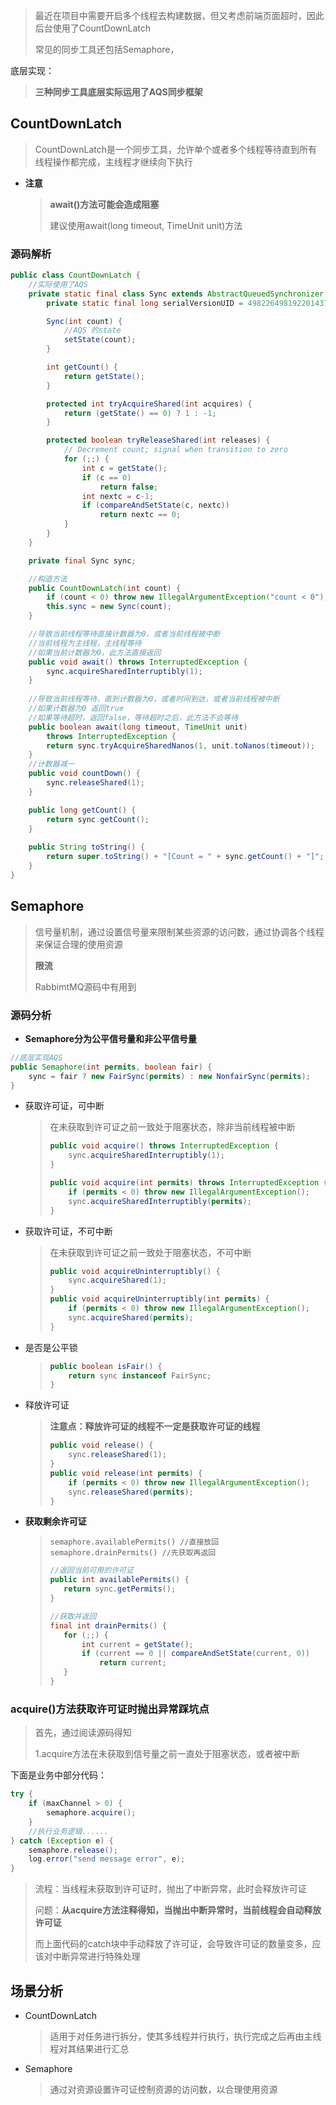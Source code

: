 

> 最近在项目中需要开启多个线程去构建数据，但又考虑前端页面超时，因此后台使用了CountDownLatch
>
> 常见的同步工具还包括Semaphore，



底层实现：

> **三种同步工具底层实际运用了AQS同步框架**



## CountDownLatch

> CountDownLatch是一个同步工具，允许单个或者多个线程等待直到所有线程操作都完成，主线程才继续向下执行

* **注意**

  > **await()方法可能会造成阻塞**
  >
  > 建议使用await(long timeout, TimeUnit unit)方法

### 源码解析

```java
public class CountDownLatch {
   	//实际使用了AQS
    private static final class Sync extends AbstractQueuedSynchronizer {
        private static final long serialVersionUID = 4982264981922014374L;

        Sync(int count) {
            //AQS 的state
            setState(count);
        }

        int getCount() {
            return getState();
        }

        protected int tryAcquireShared(int acquires) {
            return (getState() == 0) ? 1 : -1;
        }

        protected boolean tryReleaseShared(int releases) {
            // Decrement count; signal when transition to zero
            for (;;) {
                int c = getState();
                if (c == 0)
                    return false;
                int nextc = c-1;
                if (compareAndSetState(c, nextc))
                    return nextc == 0;
            }
        }
    }

    private final Sync sync;

   	//构造方法
    public CountDownLatch(int count) {
        if (count < 0) throw new IllegalArgumentException("count < 0");
        this.sync = new Sync(count);
    }

    //导致当前线程等待直接计数器为0，或者当前线程被中断
    //当前线程为主线程，主线程等待
    //如果当前计数器为0，此方法直接返回
    public void await() throws InterruptedException {
        sync.acquireSharedInterruptibly(1);
    }
    
	//导致当前线程等待，直到计数器为0，或者时间到达，或者当前线程被中断
    //如果计数器为0 返回true
  	//如果等待超时，返回false，等待超时之后，此方法不会等待
    public boolean await(long timeout, TimeUnit unit)
        throws InterruptedException {
        return sync.tryAcquireSharedNanos(1, unit.toNanos(timeout));
    }
	//计数器减一
    public void countDown() {
        sync.releaseShared(1);
    }

    public long getCount() {
        return sync.getCount();
    }
    
    public String toString() {
        return super.toString() + "[Count = " + sync.getCount() + "]";
    }
}
```



## Semaphore

> 信号量机制，通过设置信号量来限制某些资源的访问数，通过协调各个线程来保证合理的使用资源
>
> **限流**
>
> RabbimtMQ源码中有用到

### 源码分析

* **Semaphore分为公平信号量和非公平信号量**

```java
//底层实现AQS
public Semaphore(int permits, boolean fair) {
    sync = fair ? new FairSync(permits) : new NonfairSync(permits);
}
```

* 获取许可证，可中断

  > 在未获取到许可证之前一致处于阻塞状态，除非当前线程被中断
  >
  > ```java
  > public void acquire() throws InterruptedException {
  >     sync.acquireSharedInterruptibly(1);
  > }
  > 
  > public void acquire(int permits) throws InterruptedException {
  >     if (permits < 0) throw new IllegalArgumentException();
  >     sync.acquireSharedInterruptibly(permits);
  > }
  > ```

* 获取许可证，不可中断

  > 在未获取到许可证之前一致处于阻塞状态，不可中断
  >
  > ```java
  > public void acquireUninterruptibly() {
  >     sync.acquireShared(1);
  > }
  > public void acquireUninterruptibly(int permits) {
  >     if (permits < 0) throw new IllegalArgumentException();
  >     sync.acquireShared(permits);
  > }
  > ```

* 是否是公平锁

  > ```java
  > public boolean isFair() {
  >     return sync instanceof FairSync;
  > }
  > ```

* 释放许可证

  > **注意点：释放许可证的线程不一定是获取许可证的线程**
  >
  > ```java
  > public void release() {
  > 	sync.releaseShared(1);
  > }
  > public void release(int permits) {
  > 	if (permits < 0) throw new IllegalArgumentException();
  > 	sync.releaseShared(permits);
  > }
  > ```

* **获取剩余许可证**

  >```
  >semaphore.availablePermits() //直接放回
  >semaphore.drainPermits() //先获取再返回
  >```
  >
  >```java
  >//返回当前可用的许可证
  >public int availablePermits() {
  >    return sync.getPermits();
  >}
  >
  >//获取并返回
  >final int drainPermits() {
  >    for (;;) {
  >        int current = getState();
  >        if (current == 0 || compareAndSetState(current, 0))
  >            return current;
  >    }
  >}
  >```

### acquire()方法获取许可证时抛出异常踩坑点

> 首先，通过阅读源码得知
>
> 1.acquire方法在未获取到信号量之前一直处于阻塞状态，或者被中断

下面是业务中部分代码：

```java
try {
    if (maxChannel > 0) {
        semaphore.acquire();
    }
    //执行业务逻辑......
} catch (Exception e) {
    semaphore.release();
    log.error("send message error", e);
}
```

> 流程：当线程未获取到许可证时，抛出了中断异常，此时会释放许可证
>
> 问题：**从acquire方法注释得知，当抛出中断异常时，当前线程会自动释放许可证**
>
> 而上面代码的catch块中手动释放了许可证，会导致许可证的数量变多，应该对中断异常进行特殊处理



## 场景分析

* CountDownLatch

  > 适用于对任务进行拆分，使其多线程并行执行，执行完成之后再由主线程对其结果进行汇总

* Semaphore

  > 通过对资源设置许可证控制资源的访问数，以合理使用资源